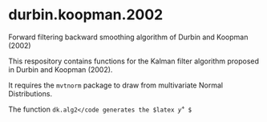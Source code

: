 # durbin.koopman.2002
Forward filtering backward smoothing algorithm of Durbin and Koopman (2002)

This respository contains functions for the Kalman filter algorithm proposed in Durbin and Koopman (2002).

It requires the <code>mvtnorm</code> package to draw from multivariate Normal Distributions.

The function <code>dk.alg2</code generates the $latex $y^+$ $
